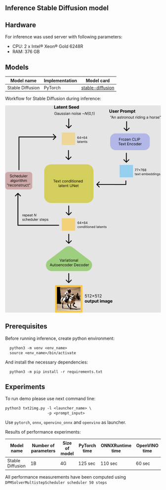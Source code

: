 ## Inference Stable Diffusion model
## Hardware
For inference was used server with following parameters:
* CPU: 2 x Intel® Xeon® Gold 6248R
* RAM: 376 GB

## Models

| Model name        | Implementation   | Model card                                                                  |
|-------------------|------------------|-----------------------------------------------------------------------------|
| Stable Diffusion  | PyTorch          | [stable-diffusion](https://huggingface.co/CompVis/stable-diffusion-v1-4)    |

Workflow for Stable Diffusion during inference:

![image](images/stable_diffusion.png)
## Prerequisites

Before running inference, create python environment:
```
  python3 -m venv <env_name>
  source <env_name>/bin/activate
```

And install the necessary dependencies:
```
  python3 -m pip install -r requirements.txt
```

## Experiments

To run demo please use next command line:

```
python3 txt2img.py -l <launcher_name> \
                   -p <prompt_input>
```

Use `pytorch`, `onnx`, `openvino_onnx` and `openvino` as launcher.

Results of performance experiments:

| Model name        | Number of parameters   | Size of model | PyTorch time  | ONNXRuntime time | OpenVINO time |
|-------------------|------------------------|---------------|---------------|------------------|---------------|
| Stable Diffusion  | 1B                     | 4G            | 125 sec       | 110 sec          | 60 sec        |

All performance measurements have been computed using `DPMSolverMultistepScheduler scheduler 50 steps`
